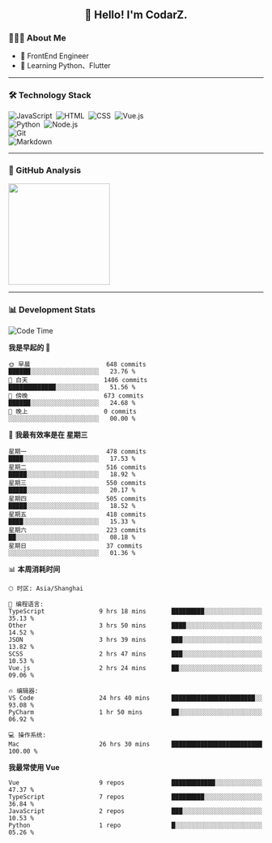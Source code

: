 <h2 align="center">👋 Hello! I'm CodarZ.</h2>

### 👨🏻‍💻 About Me

- 🤔 FrontEnd Engineer
- 🌱 Learning Python、Flutter

-------

### 🛠 Technology Stack

![JavaScript](https://img.shields.io/badge/-JavaScript-000?style=flat&logo=javascript)&nbsp;
![HTML](https://img.shields.io/badge/-HTML-000?style=flat&logo=HTML5)&nbsp;
![CSS](https://img.shields.io/badge/-CSS-000?style=flat&logo=CSS3&logoColor=1572B6)&nbsp;
![Vue.js](https://img.shields.io/badge/-Vue-000?style=flat&logo=adobe-photoshop)\
![Python](https://img.shields.io/badge/-Python-000?style=flat&logo=python)&nbsp;
![Node.js](https://img.shields.io/badge/-Node.js-000?style=flat&logo=node.js)&nbsp;\
![Git](https://img.shields.io/badge/-Git-000?style=flat&logo=git)\
![Markdown](https://img.shields.io/badge/-Markdown-000?style=flat&logo=markdown)&nbsp;

-------

### 🔭 GitHub Analysis

<!-- 
参考：https://github.com/anuraghazra/github-readme-stats 
-->
<p align="left">
  <a href="https://github.com/CodarZ">
    <img height="200em" src="https://github-readme-stats-eight-theta.vercel.app/api?username=CodarZ&show_icons=true&theme=vue-dark&include_all_commits=true&count_private=true&hide=contribs,issues" />
  </a>
</p>

-------

### 📊 Development Stats

<!--START_SECTION:waka-->
![Code Time](http://img.shields.io/badge/Code%20Time-695%20hrs%2050%20mins-blue)

**我是早起的 🐤** 

```text
🌞 早晨                     648 commits         ██████░░░░░░░░░░░░░░░░░░░   23.76 % 
🌆 白天                     1406 commits        █████████████░░░░░░░░░░░░   51.56 % 
🌃 傍晚                     673 commits         ██████░░░░░░░░░░░░░░░░░░░   24.68 % 
🌙 晚上                     0 commits           ░░░░░░░░░░░░░░░░░░░░░░░░░   00.00 % 
```
📅 **我最有效率是在 星期三** 

```text
星期一                      478 commits         ████░░░░░░░░░░░░░░░░░░░░░   17.53 % 
星期二                      516 commits         █████░░░░░░░░░░░░░░░░░░░░   18.92 % 
星期三                      550 commits         █████░░░░░░░░░░░░░░░░░░░░   20.17 % 
星期四                      505 commits         █████░░░░░░░░░░░░░░░░░░░░   18.52 % 
星期五                      418 commits         ████░░░░░░░░░░░░░░░░░░░░░   15.33 % 
星期六                      223 commits         ██░░░░░░░░░░░░░░░░░░░░░░░   08.18 % 
星期日                      37 commits          ░░░░░░░░░░░░░░░░░░░░░░░░░   01.36 % 
```


📊 **本周消耗时间** 

```text
🕑︎ 时区: Asia/Shanghai

💬 编程语言: 
TypeScript               9 hrs 18 mins       █████████░░░░░░░░░░░░░░░░   35.13 % 
Other                    3 hrs 50 mins       ████░░░░░░░░░░░░░░░░░░░░░   14.52 % 
JSON                     3 hrs 39 mins       ███░░░░░░░░░░░░░░░░░░░░░░   13.82 % 
SCSS                     2 hrs 47 mins       ███░░░░░░░░░░░░░░░░░░░░░░   10.53 % 
Vue.js                   2 hrs 24 mins       ██░░░░░░░░░░░░░░░░░░░░░░░   09.06 % 

🔥 编辑器: 
VS Code                  24 hrs 40 mins      ███████████████████████░░   93.08 % 
PyCharm                  1 hr 50 mins        ██░░░░░░░░░░░░░░░░░░░░░░░   06.92 % 

💻 操作系统: 
Mac                      26 hrs 30 mins      █████████████████████████   100.00 % 
```

**我最常使用 Vue** 

```text
Vue                      9 repos             ████████████░░░░░░░░░░░░░   47.37 % 
TypeScript               7 repos             █████████░░░░░░░░░░░░░░░░   36.84 % 
JavaScript               2 repos             ███░░░░░░░░░░░░░░░░░░░░░░   10.53 % 
Python                   1 repo              █░░░░░░░░░░░░░░░░░░░░░░░░   05.26 % 
```




<!--END_SECTION:waka-->

